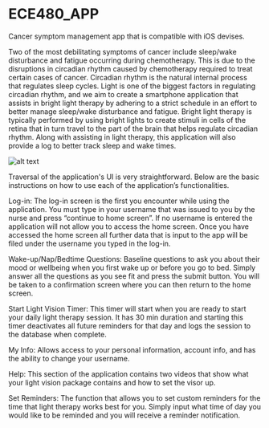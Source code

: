 # ECE480_APP
Cancer symptom management app that is compatible with iOS devises. 

Two of the most debilitating symptoms of cancer include sleep/wake disturbance and fatigue occurring during chemotherapy. This is due to the disruptions in circadian rhythm caused by chemotherapy required to treat certain cases of cancer. Circadian rhythm is the natural internal process that regulates sleep cycles. Light is one of the biggest factors in regulating circadian rhythm, and we aim to create a smartphone application that assists in bright light therapy by adhering to a strict schedule in an effort to better manage sleep/wake disturbance and fatigue. Bright light therapy is typically performed by using bright lights to create stimuli in cells of the retina that in turn travel to the part of the brain that helps regulate circadian rhythm. Along with assisting in light therapy, this application will also provide a log to better track sleep and wake times.

![alt text](http://url/to/New_UI.PNG)

Traversal of the application's UI is very straightforward. Below are the basic instructions on how to use each of the application’s functionalities. 

Log-in: The log-in screen is the first you encounter while using the application. You must type in your username that was issued to you by the nurse and press “continue to home screen”. If no username is entered the application will not allow you to access the home screen. Once you have accessed the home screen all further data that is input to the app will be filed under the username you typed in the log-in.

Wake-up/Nap/Bedtime Questions: Baseline questions to ask you about their mood or wellbeing when you first wake up or before you go to bed. Simply answer all the questions as you see fit and press the submit button. You will be taken to a confirmation screen where you can then return to the home screen.

Start Light Vision Timer: This timer will start when you are ready to start your daily light therapy session. It has 30 min duration and starting this timer deactivates all future reminders for that day and logs the session to the database when complete.

My Info: Allows access to your personal information, account info, and has the ability to change your username.

Help: This section of the application contains two videos that show what your light vision package contains and how to set the visor up.

Set Reminders: The function that allows you to set custom reminders for the time that light therapy works best for you. Simply input what time of day you would like to be reminded and you will receive a reminder notification.

